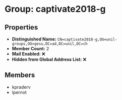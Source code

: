 # Group: captivate2018-g

## Properties

- **Distinguished Name:** `CN=captivate2018-g,OU=unil-groups,OU=gesu,DC=ad,DC=unil,DC=ch`
- **Member Count:** 2
- **Mail Enabled:** ❌
- **Hidden from Global Address List:** ❌

## Members

- kpraderv
- lpernot
